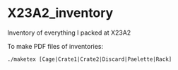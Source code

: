 X23A2_inventory
===============

Inventory of everything I packed at X23A2


To make PDF files of inventories:

	./maketex [Cage|Crate1|Crate2|Discard|Paelette|Rack]

